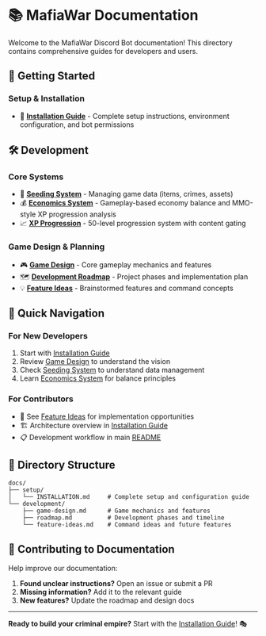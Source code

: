 # 📚 MafiaWar Documentation

Welcome to the MafiaWar Discord Bot documentation! This directory contains comprehensive guides for developers and users.

## 🚀 Getting Started

### **Setup & Installation**

- 📖 **[Installation Guide](setup/INSTALLATION.md)** - Complete setup instructions, environment configuration, and bot permissions

## 🛠️ Development

### **Core Systems**

- 🌱 **[Seeding System](setup/SEEDING.md)** - Managing game data (items, crimes, assets)
- 💰 **[Economics System](economy/ECONOMICS.md)** - Gameplay-based economy balance and MMO-style XP progression analysis
- 📈 **[XP Progression](economy/ECONOMICS.md#mmo-style-xp-progression)** - 50-level progression system with content gating

### **Game Design & Planning**

- 🎮 **[Game Design](development/game-design.md)** - Core gameplay mechanics and features
- 🗺️ **[Development Roadmap](development/roadmap.md)** - Project phases and implementation plan
- 💡 **[Feature Ideas](development/feature-ideas.md)** - Brainstormed features and command concepts

## 📖 Quick Navigation

### **For New Developers**

1. Start with [Installation Guide](setup/INSTALLATION.md)
2. Review [Game Design](development/game-design.md) to understand the vision
3. Check [Seeding System](setup/SEEDING.md) to understand data management
4. Learn [Economics System](economy/ECONOMICS.md) for balance principles

### **For Contributors**

- 🎯 See [Feature Ideas](development/feature-ideas.md) for implementation opportunities
- 🏗️ Architecture overview in [Installation Guide](setup/INSTALLATION.md)
- 📋 Development workflow in main [README](../README.md)

## 📁 Directory Structure

```
docs/
├── setup/
│   └── INSTALLATION.md     # Complete setup and configuration guide
└── development/
    ├── game-design.md      # Game mechanics and features
    ├── roadmap.md          # Development phases and timeline
    └── feature-ideas.md    # Command ideas and future features
```

## 🤝 Contributing to Documentation

Help improve our documentation:

1. **Found unclear instructions?** Open an issue or submit a PR
2. **Missing information?** Add it to the relevant guide
3. **New features?** Update the roadmap and design docs

---

**Ready to build your criminal empire?** Start with the [Installation Guide](setup/INSTALLATION.md)! 🎭
